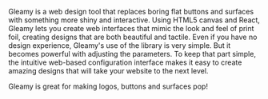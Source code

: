 Gleamy is a web design tool that replaces boring flat buttons and surfaces with something more shiny and interactive. Using HTML5 canvas and React, Gleamy lets you create web interfaces that mimic the look and feel of print foil, creating designs that are both beautiful and tactile. Even if you have no design experience, Gleamy's use of the library is very simple. But it becomes powerful with adjusting the parameters. To keep that part simple, the intuitive web-based configuration interface makes it easy to create amazing designs that will take your website to the next level.

Gleamy is great for making logos, buttons and surfaces pop!
